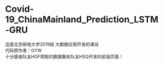 # Covid-19_ChinaMainland_Prediction_LSTM-GRU  
这是北京邮电大学2019级 大数据应用开发的课设  
代码原作者：GYW  
十分感谢队友HGF爬取的数据集和队友HSQ开发的前端页面！  